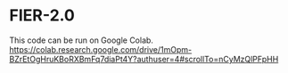 # FIER-2.0
This code can be run on Google Colab.
https://colab.research.google.com/drive/1mOpm-BZrEtOgHruKBoRXBmFq7diaPt4Y?authuser=4#scrollTo=nCyMzQlPFpHH
